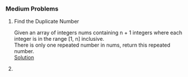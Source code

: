 ### Medium Problems

1. Find the Duplicate Number

   Given an array of integers nums containing n + 1 integers where each integer is in the range [1, n] inclusive.<br>
   There is only one repeated number in nums, return this repeated number.<br>
   [Solution](src/com/algorhythm/medium/list/FindTheDuplicateNumber.java)
   
2. 